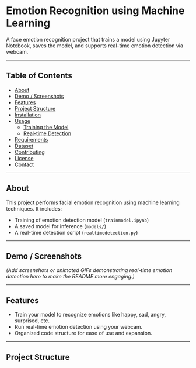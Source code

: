 # Emotion Recognition using Machine Learning

A face emotion recognition project that trains a model using Jupyter Notebook, saves the model, and supports real-time emotion detection via webcam.

---

##  Table of Contents

- [About](#about)  
- [Demo / Screenshots](#demo--screenshots)  
- [Features](#features)  
- [Project Structure](#project-structure)  
- [Installation](#installation)  
- [Usage](#usage)  
  - [Training the Model](#training-the-model)  
  - [Real-time Detection](#real-time-detection)  
- [Requirements](#requirements)  
- [Dataset](#dataset)  
- [Contributing](#contributing)  
- [License](#license)  
- [Contact](#contact)

---

## About

This project performs facial emotion recognition using machine learning techniques. It includes:
- Training of emotion detection model (`trainmodel.ipynb`)  
- A saved model for inference (`models/`)  
- A real-time detection script (`realtimedetection.py`)

---

## Demo / Screenshots

*(Add screenshots or animated GIFs demonstrating real-time emotion detection here to make the README more engaging.)*

---

## Features

- Train your model to recognize emotions like happy, sad, angry, surprised, etc.
- Run real-time emotion detection using your webcam.
- Organized code structure for ease of use and expansion.

---

## Project Structure

